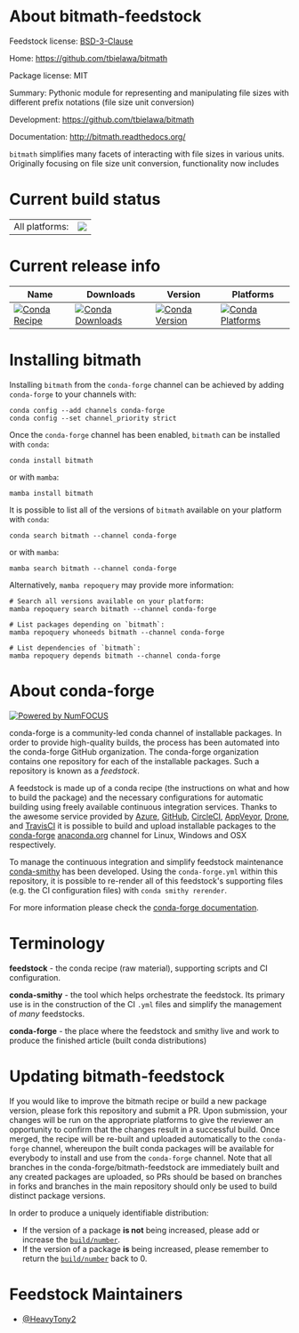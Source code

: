 About bitmath-feedstock
=======================

Feedstock license: [BSD-3-Clause](https://github.com/conda-forge/bitmath-feedstock/blob/main/LICENSE.txt)

Home: https://github.com/tbielawa/bitmath

Package license: MIT

Summary: Pythonic module for representing and manipulating file sizes with different prefix notations (file size unit conversion)

Development: https://github.com/tbielawa/bitmath

Documentation: http://bitmath.readthedocs.org/

`bitmath` simplifies many facets of interacting with file sizes in various units. Originally focusing on file size unit conversion, functionality now includes


Current build status
====================


<table><tr><td>All platforms:</td>
    <td>
      <a href="https://dev.azure.com/conda-forge/feedstock-builds/_build/latest?definitionId=16151&branchName=main">
        <img src="https://dev.azure.com/conda-forge/feedstock-builds/_apis/build/status/bitmath-feedstock?branchName=main">
      </a>
    </td>
  </tr>
</table>

Current release info
====================

| Name | Downloads | Version | Platforms |
| --- | --- | --- | --- |
| [![Conda Recipe](https://img.shields.io/badge/recipe-bitmath-green.svg)](https://anaconda.org/conda-forge/bitmath) | [![Conda Downloads](https://img.shields.io/conda/dn/conda-forge/bitmath.svg)](https://anaconda.org/conda-forge/bitmath) | [![Conda Version](https://img.shields.io/conda/vn/conda-forge/bitmath.svg)](https://anaconda.org/conda-forge/bitmath) | [![Conda Platforms](https://img.shields.io/conda/pn/conda-forge/bitmath.svg)](https://anaconda.org/conda-forge/bitmath) |

Installing bitmath
==================

Installing `bitmath` from the `conda-forge` channel can be achieved by adding `conda-forge` to your channels with:

```
conda config --add channels conda-forge
conda config --set channel_priority strict
```

Once the `conda-forge` channel has been enabled, `bitmath` can be installed with `conda`:

```
conda install bitmath
```

or with `mamba`:

```
mamba install bitmath
```

It is possible to list all of the versions of `bitmath` available on your platform with `conda`:

```
conda search bitmath --channel conda-forge
```

or with `mamba`:

```
mamba search bitmath --channel conda-forge
```

Alternatively, `mamba repoquery` may provide more information:

```
# Search all versions available on your platform:
mamba repoquery search bitmath --channel conda-forge

# List packages depending on `bitmath`:
mamba repoquery whoneeds bitmath --channel conda-forge

# List dependencies of `bitmath`:
mamba repoquery depends bitmath --channel conda-forge
```


About conda-forge
=================

[![Powered by
NumFOCUS](https://img.shields.io/badge/powered%20by-NumFOCUS-orange.svg?style=flat&colorA=E1523D&colorB=007D8A)](https://numfocus.org)

conda-forge is a community-led conda channel of installable packages.
In order to provide high-quality builds, the process has been automated into the
conda-forge GitHub organization. The conda-forge organization contains one repository
for each of the installable packages. Such a repository is known as a *feedstock*.

A feedstock is made up of a conda recipe (the instructions on what and how to build
the package) and the necessary configurations for automatic building using freely
available continuous integration services. Thanks to the awesome service provided by
[Azure](https://azure.microsoft.com/en-us/services/devops/), [GitHub](https://github.com/),
[CircleCI](https://circleci.com/), [AppVeyor](https://www.appveyor.com/),
[Drone](https://cloud.drone.io/welcome), and [TravisCI](https://travis-ci.com/)
it is possible to build and upload installable packages to the
[conda-forge](https://anaconda.org/conda-forge) [anaconda.org](https://anaconda.org/)
channel for Linux, Windows and OSX respectively.

To manage the continuous integration and simplify feedstock maintenance
[conda-smithy](https://github.com/conda-forge/conda-smithy) has been developed.
Using the ``conda-forge.yml`` within this repository, it is possible to re-render all of
this feedstock's supporting files (e.g. the CI configuration files) with ``conda smithy rerender``.

For more information please check the [conda-forge documentation](https://conda-forge.org/docs/).

Terminology
===========

**feedstock** - the conda recipe (raw material), supporting scripts and CI configuration.

**conda-smithy** - the tool which helps orchestrate the feedstock.
                   Its primary use is in the construction of the CI ``.yml`` files
                   and simplify the management of *many* feedstocks.

**conda-forge** - the place where the feedstock and smithy live and work to
                  produce the finished article (built conda distributions)


Updating bitmath-feedstock
==========================

If you would like to improve the bitmath recipe or build a new
package version, please fork this repository and submit a PR. Upon submission,
your changes will be run on the appropriate platforms to give the reviewer an
opportunity to confirm that the changes result in a successful build. Once
merged, the recipe will be re-built and uploaded automatically to the
`conda-forge` channel, whereupon the built conda packages will be available for
everybody to install and use from the `conda-forge` channel.
Note that all branches in the conda-forge/bitmath-feedstock are
immediately built and any created packages are uploaded, so PRs should be based
on branches in forks and branches in the main repository should only be used to
build distinct package versions.

In order to produce a uniquely identifiable distribution:
 * If the version of a package **is not** being increased, please add or increase
   the [``build/number``](https://docs.conda.io/projects/conda-build/en/latest/resources/define-metadata.html#build-number-and-string).
 * If the version of a package **is** being increased, please remember to return
   the [``build/number``](https://docs.conda.io/projects/conda-build/en/latest/resources/define-metadata.html#build-number-and-string)
   back to 0.

Feedstock Maintainers
=====================

* [@HeavyTony2](https://github.com/HeavyTony2/)

